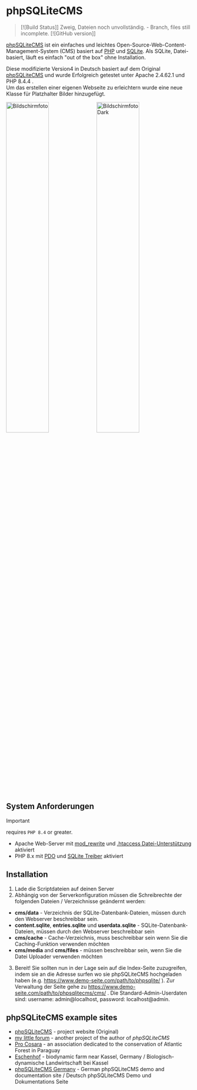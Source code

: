 # phpSQLiteCMS
>[![Build Status]] Zweig, Dateien noch unvollständig. - Branch, files still incomplete.
>[![GitHub version]] 


<a href="https://www.demo-seite.com/path/to/phpsqlitecms/">phpSQLiteCMS</a> ist ein einfaches und leichtes Open-Source-Web-Content-Management-System (CMS) basiert auf <a href="http://php.net/">PHP</a> und <a href="http://www.sqlite.org/">SQLite</a>. Als SQLite, Datei-basiert, l&#228;uft es einfach "out of the box" ohne Installation.

Diese modifizierte Version4 in Deutsch basiert auf dem Original <a href="https://phpsqlitecms.hoschek.com/">phpSQLiteCMS</a> und wurde Erfolgreich getestet unter Apache 2.4.62.1 und PHP 8.4.4 .<br>
Um das erstellen einer eigenen Webseite zu erleichtern wurde eine neue Klasse für Platzhalter Bilder hinzugefügt.

<div class="container" style=".container{display:flex;justify-content:space-between;}.container img{max-width:48%;height:auto;}">
  <img src="https://www.demo-seite.com/path/to/phpsqlitecms/assets/images/Bildschirmfoto_10-1-2025_phpSQLiteCMS.jpeg" alt="Bildschirmfoto" width="48%">
  <img src="https://www.demo-seite.com/path/to/phpsqlitecms/assets/images/Bildschirmfoto_10-1-2025_phpSQLiteCMS2.jpeg" alt="Bildschirmfoto Dark" width="48%">
</div>

System Anforderungen
--------------------

> [!IMPORTANT]
> requires `PHP 8.4` or greater.
* Apache Web-Server mit <a href="http://httpd.apache.org/docs/2.4/mod/mod_rewrite.html">mod_rewrite</a> und <a href="http://httpd.apache.org/docs/2.4/howto/htaccess.html">.htaccess Datei-Unterst&#252;tzung </a> aktiviert
* PHP 8.x mit <a href="http://php.net/manual/en/book.pdo.php">PDO</a> und <a href="http://php.net/manual/en/ref.pdo-sqlite.php">SQLite Treiber</a> aktiviert

Installation
------------

1. Lade die Scriptdateien auf deinen Server
2. Abh&#228;ngig von der Serverkonfiguration m&#252;ssen die Schreibrechte der folgenden Dateien / Verzeichnisse ge&#228;ndernt werden:
  * **cms/data** - Verzeichnis der SQLite-Datenbank-Dateien, m&#252;ssen durch den Webserver beschreibbar sein.
  * **content.sqlite**, **entries.sqlite** und **userdata.sqlite** - SQLite-Datenbank-Dateien, m&#252;ssen durch den Webserver beschreibbar sein
  * **cms/cache** - Cache-Verzeichnis, muss beschreibbar sein wenn Sie die Caching-Funktion verwenden m&#246;chten
  * **cms/media** and **cms/files** - m&#252;ssen beschreibbar sein, wenn Sie die Datei Uploader verwenden m&#246;chten
3. Bereit! Sie sollten nun in der Lage sein auf die Index-Seite zuzugreifen, indem sie an die Adresse surfen wo sie phpSQLiteCMS hochgeladen haben (e.g. https://www.demo-seite.com/path/to/phpsqlite/ ). Zur Verwaltung der Seite gehe zu https://www.demo-seite.com/path/to/phpsqlitecms/cms/ . Die Standard-Admin-Userdaten sind: username: admin@localhost, password: localhost@admin.

phpSQLiteCMS example sites
--------------------------

* <a href="https://phpsqlitecms.hoschek.com/">phpSQLiteCMS</a> - project website (Original)
* <a href="https://mylittleforum.net/">my little forum</a> - another project of the author of *phpSQLiteCMS*
* <a href="https://procosara.org/">Pro Cosara</a> - an association dedicated to the conservation of Atlantic Forest in Paraguay
* <a href="https://www.eschenhof-online.de/">Eschenhof</a> - biodynamic farm near Kassel, Germany / Biologisch-dynamische Landwirtschaft bei Kassel
* <a href="https://www.demo-seite.com/path/to/phpsqlitecms/">phpSQLiteCMS Germany</a> - German phpSQLiteCMS demo and documentation site / Deutsch phpSQLiteCMS Demo und Dokumentations Seite
